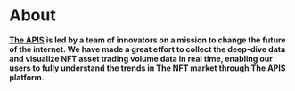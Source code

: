 # About

[**The APIS**](http://theapis.io) **is led by a team of innovators on a mission to change the future of the internet. We have made a great effort to collect the deep-dive data and visualize NFT asset trading volume data in real time, enabling our users to fully understand the trends in The NFT market through The APIS platform.**
